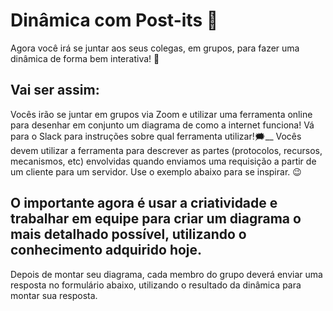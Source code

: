 # Dinâmica com Post-its :scroll:
Agora você irá se juntar aos seus colegas, em grupos, para fazer uma dinâmica de forma bem interativa! 🎎
## Vai ser assim:
Vocês irão se juntar em grupos via Zoom e utilizar uma ferramenta online para desenhar em conjunto um diagrama de como a internet funciona! Vá para o Slack para instruções sobre qual ferramenta utilizar!🗯__
Vocês devem utilizar a ferramenta para descrever as partes (protocolos, recursos, mecanismos, etc) envolvidas quando enviamos uma requisição a partir de um cliente para um servidor.
Use o exemplo abaixo para se inspirar. 😉
## O importante agora é usar a criatividade e trabalhar em equipe para criar um diagrama o mais detalhado possível, utilizando o conhecimento adquirido hoje.
Depois de montar seu diagrama, cada membro do grupo deverá enviar uma resposta no formulário abaixo, utilizando o resultado da dinâmica para montar sua resposta.
